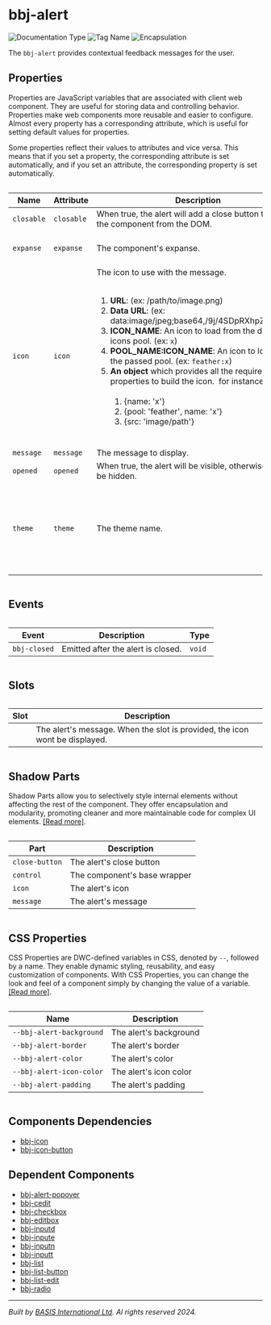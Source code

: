 # bbj-alert
![Documentation Type](https://img.shields.io/badge/Documentation-web--components-%23006aff) ![Tag Name](https://img.shields.io/badge/Component-bbj--alert-%23006aff)  ![Encapsulation](https://img.shields.io/badge/Encapsulation-shadow-%23006aff)

The `bbj-alert` provides contextual feedback messages for the user.


## Properties 


Properties are JavaScript variables that are associated with client web component.
They are useful for storing data and controlling behavior. Properties make web components more reusable and easier to configure.
Almost every property has a corresponding attribute, which is useful for setting default values for properties.

Some properties reflect their values to attributes and vice versa. This means that if you set a property, the corresponding attribute is set automatically, and if you set an attribute, the corresponding property is set automatically.
<div style="overflow-x: auto;">

| Name         | Attribute    | Description                                                                                                                                                                                                                                                                                                                                                                                                                                                                                                                                                                                                                            | Reflects | Type                                                                                 | Default       |
| ------------ | ------------ | -------------------------------------------------------------------------------------------------------------------------------------------------------------------------------------------------------------------------------------------------------------------------------------------------------------------------------------------------------------------------------------------------------------------------------------------------------------------------------------------------------------------------------------------------------------------------------------------------------------------------------------- | :------: | ------------------------------------------------------------------------------------ | ------------- |
| ``closable`` | ``closable`` | When true, the alert will add a close button to remove the component from the DOM.                                                                                                                                                                                                                                                                                                                                                                                                                                                                                                                                                     | &#x2714; | ``boolean``                                                                          | ``false``     |
| ``expanse``  | ``expanse``  | The component's expanse.                                                                                                                                                                                                                                                                                                                                                                                                                                                                                                                                                                                                               | &#x2714; | ``"l" \| "m" \| "s" \| "xl" \| "xs"``                                                | ``'m'``       |
| ``icon``     | ``icon``     | The icon to use with the message.&nbsp;&nbsp;<ol>&nbsp;<li> <b>URL</b>: (ex: /path/to/image.png)&nbsp;<li> <b>Data URL</b>: (ex: data:image/jpeg;base64,/9j/4SDpRXhpZgAAT....)&nbsp;<li> <b>ICON_NAME</b>: An icon to load from the default BBj icons pool. (ex: ``x``)&nbsp;<li> <b>POOL_NAME:ICON_NAME</b>: An icon to load from the passed pool. (ex: ``feather:x``)&nbsp;<li> <b>An object</b> which provides all the required properties to build the icon.&nbsp;   for instance:&nbsp;   <ol>&nbsp;     <li> {name: 'x'}&nbsp;     <li> {pool: 'feather', name: 'x'}&nbsp;     <li> {src: 'image/path'}&nbsp;   </ol>&nbsp;</ol> | &#x2718; | ``object \| string``                                                                 | ``''``        |
| ``message``  | ``message``  | The message to display.                                                                                                                                                                                                                                                                                                                                                                                                                                                                                                                                                                                                                | &#x2718; | ``string``                                                                           |               |
| ``opened``   | ``opened``   | When true, the alert will be visible, otherwise it will be hidden.                                                                                                                                                                                                                                                                                                                                                                                                                                                                                                                                                                     | &#x2714; | ``boolean``                                                                          | ``true``      |
| ``theme``    | ``theme``    | The theme name.                                                                                                                                                                                                                                                                                                                                                                                                                                                                                                                                                                                                                        | &#x2714; | ``"danger" \| "default" \| "gray" \| "info" \| "primary" \| "success" \| "warning"`` | ``'default'`` |


</div>

## Events

<div style="overflow-x: auto;">

| Event          | Description                        | Type     |
| -------------- | ---------------------------------- | -------- |
| ``bbj-closed`` | Emitted after the alert is closed. | ``void`` |


</div>

## Slots

<div style="overflow-x: auto;">

| Slot  | Description                                                                 |
| ----- | --------------------------------------------------------------------------- |
|       | The alert's message. When the slot is provided, the icon wont be displayed. |


</div>

## Shadow Parts


Shadow Parts allow you to selectively style internal elements without affecting the rest of the component.
They offer encapsulation and modularity, promoting cleaner and more maintainable code for complex UI elements. [[Read more]](theme-engine/css-shadow-parts).
<div style="overflow-x: auto;">

| Part             | Description                  |
| ---------------- | ---------------------------- |
| ``close-button`` | The alert's close button     |
| ``control``      | The component's base wrapper |
| ``icon``         | The alert's icon             |
| ``message``      | The alert's message          |


</div>

## CSS Properties


CSS Properties are DWC-defined variables in CSS, denoted by `--`, followed by a name.
They enable dynamic styling, reusability, and easy customization of components.
With CSS Properties, you can change the look and feel of a component simply by changing the value of a variable.
[[Read more]](theme-engine/css-variables).
<div style="overflow-x: auto;">

| Name                       | Description            |
| -------------------------- | ---------------------- |
| ``--bbj-alert-background`` | The alert's background |
| ``--bbj-alert-border``     | The alert's border     |
| ``--bbj-alert-color``      | The alert's color      |
| ``--bbj-alert-icon-color`` | The alert's icon color |
| ``--bbj-alert-padding``    | The alert's padding    |


</div>

## Components Dependencies

- [bbj-icon](web-components/bbj-icon.md)
- [bbj-icon-button](web-components/bbj-icon-button.md)


## Dependent Components

- [bbj-alert-popover](web-components/bbj-alert-popover.md)
- [bbj-cedit](web-components/bbj-cedit.md)
- [bbj-checkbox](web-components/bbj-checkbox.md)
- [bbj-editbox](web-components/bbj-editbox.md)
- [bbj-inputd](web-components/bbj-inputd.md)
- [bbj-inpute](web-components/bbj-inpute.md)
- [bbj-inputn](web-components/bbj-inputn.md)
- [bbj-inputt](web-components/bbj-inputt.md)
- [bbj-list](web-components/bbj-list.md)
- [bbj-list-button](web-components/bbj-list-button.md)
- [bbj-list-edit](web-components/bbj-list-edit.md)
- [bbj-radio](web-components/bbj-radio.md)


----------------------------------------------
*Built by [BASIS International Ltd](https://www.basis.cloud/). Al rights reserved 2024.*
